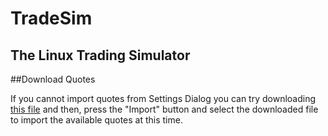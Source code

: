 # TradeSim
## The Linux Trading Simulator

##Download Quotes

If you cannot import quotes from Settings Dialog you can try downloading <a href="https://raw.githubusercontent.com/horaciodrs/TradeSim/master/data/quotes/quotes.db">this file</a> and then, press the "Import" button and select the downloaded file to import the available quotes at this time.
